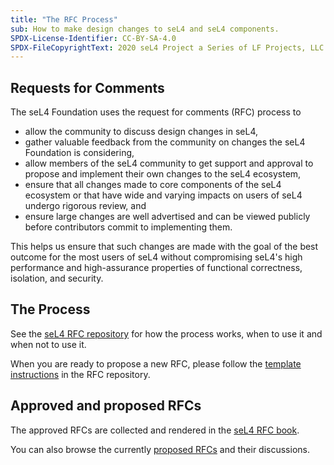 ```yaml
---
title: "The RFC Process"
sub: How to make design changes to seL4 and seL4 components.
SPDX-License-Identifier: CC-BY-SA-4.0
SPDX-FileCopyrightText: 2020 seL4 Project a Series of LF Projects, LLC.
---
```


## Requests for Comments

The seL4 Foundation uses the request for comments (RFC) process to

- allow the community to discuss design changes in seL4,
- gather valuable feedback from the community on changes the seL4 Foundation is
  considering,
- allow members of the seL4 community to get support and approval to propose and
  implement their own changes to the seL4 ecosystem,
- ensure that all changes made to core components of the seL4 ecosystem or that
  have wide and varying impacts on users of seL4 undergo rigorous review, and
- ensure large changes are well advertised and can be viewed publicly before
  contributors commit to implementing them.

This helps us ensure that such changes are made with the goal of the best
outcome for the most users of seL4 without compromising seL4's high performance
and high-assurance properties of functional correctness, isolation, and
security.

## The Process

See the [seL4 RFC repository] for how the process works, when to use it and when
not to use it.

When you are ready to propose a new RFC, please follow the [template
instructions] in the RFC repository.

## Approved and proposed RFCs

The approved RFCs are collected and rendered in the [seL4 RFC book].

You can also browse the currently [proposed RFCs] and their discussions.

[seL4 RFC repository]: https://github.com/seL4/rfcs/
[template instructions]: https://github.com/seL4/rfcs/blob/main/0000-template.md?plain=1
[seL4 RFC book]: https://sel4.github.io/rfcs/
[proposed RFCs]: https://github.com/seL4/rfcs/pulls?q=is%3Aopen+is%3Apr+-label%3Anot-rfc+
